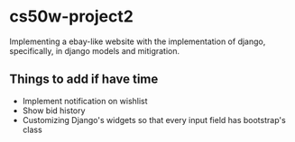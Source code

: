 # cs50w-project2
Implementing a ebay-like website with the implementation of django, specifically, in django models and mitigration.


## Things to add if have time
- Implement notification on wishlist 
- Show bid history
- Customizing Django's widgets so that every input field has bootstrap's class 